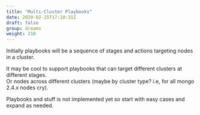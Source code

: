 ```yaml
---
title: "Multi-Cluster Playbooks"
date: 2020-02-15T17:10:31Z
draft: false
group: dreams
weight: 210
---
```


Initially playbooks will be a sequence of stages and actions targeting nodes in a cluster.

It may be cool to support playbooks that can target different clusters at different stages.  
Or nodes across different clusters (maybe by cluster type? i.e, for all mongo 2.4.x nodes cry).

Playbooks and stuff is not implemented yet so start with easy cases and expand as needed.
